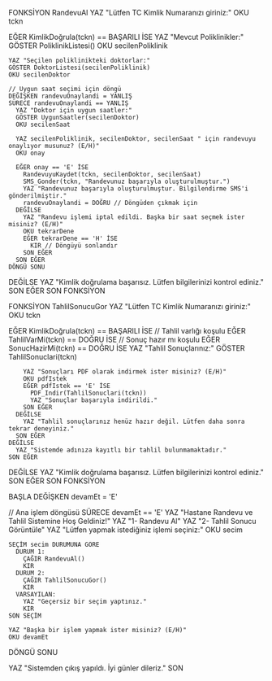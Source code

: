 FONKSİYON RandevuAl
  YAZ "Lütfen TC Kimlik Numaranızı giriniz:"
  OKU tckn

  EĞER KimlikDoğrula(tckn) == BAŞARILI İSE
    YAZ "Mevcut Poliklinikler:"
    GÖSTER PoliklinikListesi()
    OKU secilenPoliklinik

    YAZ "Seçilen poliklinikteki doktorlar:"
    GÖSTER DoktorListesi(secilenPoliklinik)
    OKU secilenDoktor

    // Uygun saat seçimi için döngü
    DEĞİŞKEN randevuOnaylandi = YANLIŞ
    SÜRECE randevuOnaylandi == YANLIŞ
      YAZ "Doktor için uygun saatler:"
      GÖSTER UygunSaatler(secilenDoktor)
      OKU secilenSaat

      YAZ secilenPoliklinik, secilenDoktor, secilenSaat " için randevuyu onaylıyor musunuz? (E/H)"
      OKU onay

      EĞER onay == 'E' İSE
        RandevuyuKaydet(tckn, secilenDoktor, secilenSaat)
        SMS_Gonder(tckn, "Randevunuz başarıyla oluşturulmuştur.")
        YAZ "Randevunuz başarıyla oluşturulmuştur. Bilgilendirme SMS'i gönderilmiştir."
        randevuOnaylandi = DOĞRU // Döngüden çıkmak için
      DEĞİLSE
        YAZ "Randevu işlemi iptal edildi. Başka bir saat seçmek ister misiniz? (E/H)"
        OKU tekrarDene
        EĞER tekrarDene == 'H' İSE
          KIR // Döngüyü sonlandır
        SON EĞER
      SON EĞER
    DÖNGÜ SONU

  DEĞİLSE
    YAZ "Kimlik doğrulama başarısız. Lütfen bilgilerinizi kontrol ediniz."
  SON EĞER
SON FONKSİYON





FONKSİYON TahlilSonucuGor
  YAZ "Lütfen TC Kimlik Numaranızı giriniz:"
  OKU tckn

  EĞER KimlikDoğrula(tckn) == BAŞARILI İSE
    // Tahlil varlığı koşulu
    EĞER TahlilVarMi(tckn) == DOĞRU İSE
      // Sonuç hazır mı koşulu
      EĞER SonucHazirMi(tckn) == DOĞRU İSE
        YAZ "Tahlil Sonuçlarınız:"
        GÖSTER TahlilSonuclari(tckn)
        
        YAZ "Sonuçları PDF olarak indirmek ister misiniz? (E/H)"
        OKU pdfIstek
        EĞER pdfIstek == 'E' İSE
          PDF_Indir(TahlilSonuclari(tckn))
          YAZ "Sonuçlar başarıyla indirildi."
        SON EĞER
      DEĞİLSE
        YAZ "Tahlil sonuçlarınız henüz hazır değil. Lütfen daha sonra tekrar deneyiniz."
      SON EĞER
    DEĞİLSE
      YAZ "Sistemde adınıza kayıtlı bir tahlil bulunmamaktadır."
    SON EĞER
  DEĞİLSE
    YAZ "Kimlik doğrulama başarısız. Lütfen bilgilerinizi kontrol ediniz."
  SON EĞER
SON FONKSİYON





BAŞLA
  DEĞİŞKEN devamEt = 'E'

  // Ana işlem döngüsü
  SÜRECE devamEt == 'E'
    YAZ "Hastane Randevu ve Tahlil Sistemine Hoş Geldiniz!"
    YAZ "1- Randevu Al"
    YAZ "2- Tahlil Sonucu Görüntüle"
    YAZ "Lütfen yapmak istediğiniz işlemi seçiniz:"
    OKU secim

    SEÇİM secim DURUMUNA GÖRE
      DURUM 1:
        ÇAĞIR RandevuAl()
        KIR
      DURUM 2:
        ÇAĞIR TahlilSonucuGor()
        KIR
      VARSAYILAN:
        YAZ "Geçersiz bir seçim yaptınız."
        KIR
    SON SEÇİM

    YAZ "Başka bir işlem yapmak ister misiniz? (E/H)"
    OKU devamEt
  DÖNGÜ SONU

  YAZ "Sistemden çıkış yapıldı. İyi günler dileriz."
SON
